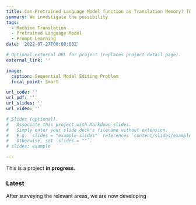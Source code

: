 ```yaml
---
title: Can Pretrained Language Model function as Translation Memory? (Work in progress) 
summary: We investigate the possibility 
tags:
  - Machine Translation
  - Pretrained Language Model
  - Prompt Learning
date: '2022-07-27T00:00:00Z'

# Optional external URL for project (replaces project detail page).
external_link: ''

image:
  caption: Sequential Model Editing Problem
  focal_point: Smart

url_code: ''
url_pdf: ''
url_slides: ''
url_video: ''

# Slides (optional).
#   Associate this project with Markdown slides.
#   Simply enter your slide deck's filename without extension.
#   E.g. `slides = "example-slides"` references `content/slides/example-slides.md`.
#   Otherwise, set `slides = ""`.
# slides: example

---
```

This is a project **in progress**.

### Latest

After surveying the relevant areas, we are now developing 
